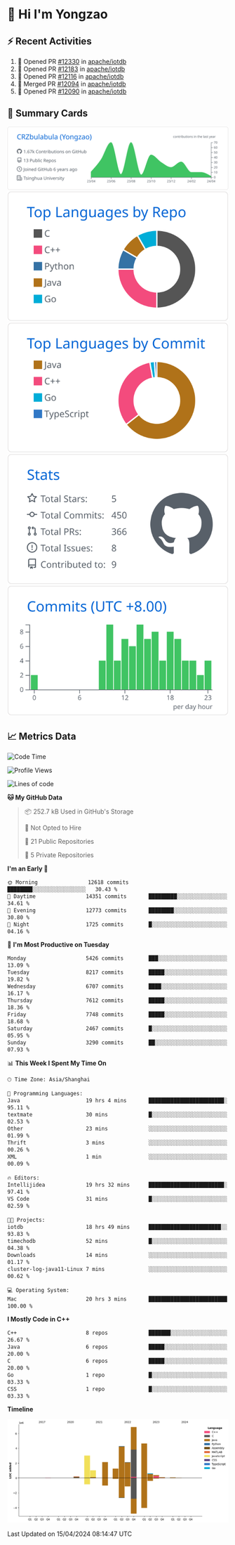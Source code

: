 # 👋 Hi I'm Yongzao

## ⚡ Recent Activities
<!--START_SECTION:activity-->
1. 💪 Opened PR [#12330](https://github.com/apache/iotdb/pull/12330) in [apache/iotdb](https://github.com/apache/iotdb)
2. 💪 Opened PR [#12183](https://github.com/apache/iotdb/pull/12183) in [apache/iotdb](https://github.com/apache/iotdb)
3. 💪 Opened PR [#12116](https://github.com/apache/iotdb/pull/12116) in [apache/iotdb](https://github.com/apache/iotdb)
4. 🎉 Merged PR [#12094](https://github.com/apache/iotdb/pull/12094) in [apache/iotdb](https://github.com/apache/iotdb)
5. 💪 Opened PR [#12090](https://github.com/apache/iotdb/pull/12090) in [apache/iotdb](https://github.com/apache/iotdb)
<!--END_SECTION:activity-->

## 🎑 Summary Cards

[![](https://raw.githubusercontent.com/CRZbulabula/CRZbulabula/main/profile-summary-card-output/github/0-profile-details.svg)](https://github.com/vn7n24fzkq/github-profile-summary-cards)
[![](https://raw.githubusercontent.com/CRZbulabula/CRZbulabula/main/profile-summary-card-output/github/1-repos-per-language.svg)](https://github.com/vn7n24fzkq/github-profile-summary-cards) [![](https://raw.githubusercontent.com/CRZbulabula/CRZbulabula/main/profile-summary-card-output/github/2-most-commit-language.svg)](https://github.com/vn7n24fzkq/github-profile-summary-cards)
[![](https://raw.githubusercontent.com/CRZbulabula/CRZbulabula/main/profile-summary-card-output/github/3-stats.svg)](https://github.com/vn7n24fzkq/github-profile-summary-cards) [![](https://raw.githubusercontent.com/CRZbulabula/CRZbulabula/main/profile-summary-card-output/github/4-productive-time.svg)](https://github.com/vn7n24fzkq/github-profile-summary-cards)

## 📈 Metrics Data

<!--START_SECTION:waka-->
![Code Time](http://img.shields.io/badge/Code%20Time-626%20hrs%2041%20mins-blue)

![Profile Views](http://img.shields.io/badge/Profile%20Views-0-blue)

![Lines of code](https://img.shields.io/badge/From%20Hello%20World%20I%27ve%20Written-26.7%20million%20lines%20of%20code-blue)

**🐱 My GitHub Data** 

> 📦 252.7 kB Used in GitHub's Storage 
 > 
> 🚫 Not Opted to Hire
 > 
> 📜 21 Public Repositories 
 > 
> 🔑 5 Private Repositories 
 > 
**I'm an Early 🐤** 

```text
🌞 Morning                12618 commits       ████████░░░░░░░░░░░░░░░░░   30.43 % 
🌆 Daytime                14351 commits       █████████░░░░░░░░░░░░░░░░   34.61 % 
🌃 Evening                12773 commits       ████████░░░░░░░░░░░░░░░░░   30.80 % 
🌙 Night                  1725 commits        █░░░░░░░░░░░░░░░░░░░░░░░░   04.16 % 
```
📅 **I'm Most Productive on Tuesday** 

```text
Monday                   5426 commits        ███░░░░░░░░░░░░░░░░░░░░░░   13.09 % 
Tuesday                  8217 commits        █████░░░░░░░░░░░░░░░░░░░░   19.82 % 
Wednesday                6707 commits        ████░░░░░░░░░░░░░░░░░░░░░   16.17 % 
Thursday                 7612 commits        █████░░░░░░░░░░░░░░░░░░░░   18.36 % 
Friday                   7748 commits        █████░░░░░░░░░░░░░░░░░░░░   18.68 % 
Saturday                 2467 commits        █░░░░░░░░░░░░░░░░░░░░░░░░   05.95 % 
Sunday                   3290 commits        ██░░░░░░░░░░░░░░░░░░░░░░░   07.93 % 
```


📊 **This Week I Spent My Time On** 

```text
🕑︎ Time Zone: Asia/Shanghai

💬 Programming Languages: 
Java                     19 hrs 4 mins       ████████████████████████░   95.11 % 
textmate                 30 mins             █░░░░░░░░░░░░░░░░░░░░░░░░   02.53 % 
Other                    23 mins             ░░░░░░░░░░░░░░░░░░░░░░░░░   01.99 % 
Thrift                   3 mins              ░░░░░░░░░░░░░░░░░░░░░░░░░   00.26 % 
XML                      1 min               ░░░░░░░░░░░░░░░░░░░░░░░░░   00.09 % 

🔥 Editors: 
Intellijidea             19 hrs 32 mins      ████████████████████████░   97.41 % 
VS Code                  31 mins             █░░░░░░░░░░░░░░░░░░░░░░░░   02.59 % 

🐱‍💻 Projects: 
iotdb                    18 hrs 49 mins      ███████████████████████░░   93.83 % 
timechodb                52 mins             █░░░░░░░░░░░░░░░░░░░░░░░░   04.38 % 
Downloads                14 mins             ░░░░░░░░░░░░░░░░░░░░░░░░░   01.17 % 
cluster-log-java11-Linux 7 mins              ░░░░░░░░░░░░░░░░░░░░░░░░░   00.62 % 

💻 Operating System: 
Mac                      20 hrs 3 mins       █████████████████████████   100.00 % 
```

**I Mostly Code in C++** 

```text
C++                      8 repos             ███████░░░░░░░░░░░░░░░░░░   26.67 % 
Java                     6 repos             █████░░░░░░░░░░░░░░░░░░░░   20.00 % 
C                        6 repos             █████░░░░░░░░░░░░░░░░░░░░   20.00 % 
Go                       1 repo              █░░░░░░░░░░░░░░░░░░░░░░░░   03.33 % 
CSS                      1 repo              █░░░░░░░░░░░░░░░░░░░░░░░░   03.33 % 
```



**Timeline**

![Lines of Code chart](https://raw.githubusercontent.com/CRZbulabula/CRZbulabula/main/assets/bar_graph.png)


 Last Updated on 15/04/2024 08:14:47 UTC
<!--END_SECTION:waka-->

